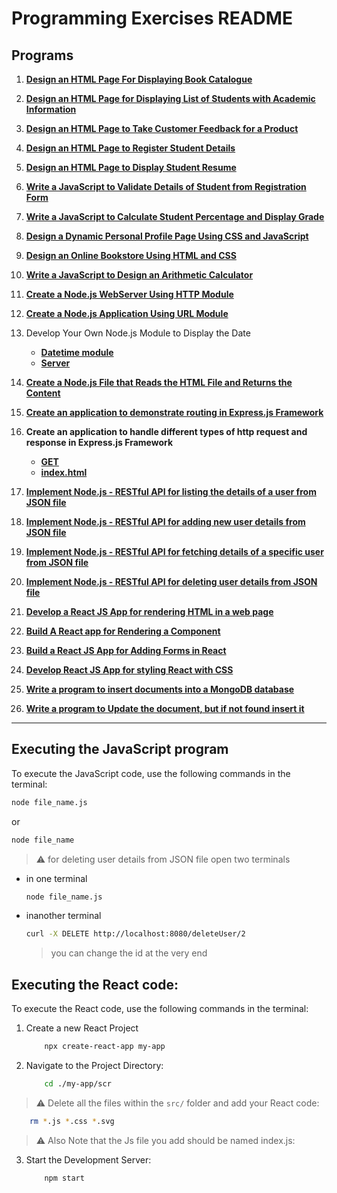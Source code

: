 # Programming Exercises README


## Programs

1. **[Design an HTML Page For Displaying Book Catalogue](./1.html)**

2. **[Design an HTML Page for Displaying List of Students with Academic Information](./2.html)**

3. **[Design an HTML Page to Take Customer Feedback for a Product](./3.html)**

4. **[Design an HTML Page to Register Student Details](./4.html)**

5. **[Design an HTML Page to Display Student Resume](./5.html)**

6. **[Write a JavaScript to Validate Details of Student from Registration Form](./6.html)**

7. **[Write a JavaScript to Calculate Student Percentage and Display Grade](./7.html)**

8. **[Design a Dynamic Personal Profile Page Using CSS and JavaScript](./8.html)**

9. **[Design an Online Bookstore Using HTML and CSS](./9.html)**

10. **[Write a JavaScript to Design an Arithmetic Calculator](./10.html)**

11. **[Create a Node.js WebServer Using HTTP Module](./11.js)**

12. **[Create a Node.js Application Using URL Module](./12.js)**

13. Develop Your Own Node.js Module to Display the Date
    - **[Datetime module](./13_b.js)**
    - **[Server](./13_a.js)**

14. **[Create a Node.js File that Reads the HTML File and Returns the Content](./14.js)**

15. **[Create an application to demonstrate routing in Express.js Framework](./15_Server.js)**

16. **Create an application to handle different types of http request and response in Express.js Framework**
    - **[GET](./16_GET.js)**
    - **[index.html](./index.html)**

17. **[Implement Node.js - RESTful API for listing the details of a user from JSON file](./17ListUsers.js)**

18. **[Implement Node.js - RESTful API for adding new user details from JSON file](./18AddUser.js)**

19. **[Implement Node.js - RESTful API for fetching details of a specific user from JSON file](./19ShowUser.js)**

20. **[Implement Node.js - RESTful API for deleting user details from JSON file](./20DeleteUser.js)**
21. **[Develop a React JS App for rendering HTML in a web page](./react-app/src/21.js)**
22. **[Build A React app for Rendering a Component](./react-app/src/22.js)**
23. **[Build a React JS App for Adding Forms in React](./react-app/src/23.js)**
24. **[Develop React JS App for styling React with CSS](./react-app/src/24.js)**
25. **[Write a program to insert documents into a MongoDB database](./25.js)**
26. **[Write a program to Update the document, but if not found insert it](./26.js)**

---
## Executing the JavaScript program

To execute the JavaScript code, use the following commands in the terminal:

```bash
node file_name.js
```
or
```bash
node file_name
```
> ⚠️ for deleting user details from JSON file open two terminals

- in one terminal 
  ```bash
  node file_name.js
  ```
- inanother terminal
  ```bash
  curl -X DELETE http://localhost:8080/deleteUser/2
  ```
  > you can change the id at the very end
## Executing the React code:
To execute the React code, use the following commands in the terminal:
1. Create a new React Project
    ```bash
        npx create-react-app my-app
    ```
2. Navigate to the Project Directory:
    ```bash
        cd ./my-app/scr
    ```
> ⚠️ Delete all the files within the `src/` folder and add your React code:

```bash
    rm *.js *.css *.svg
```

> ⚠️ Also Note that the Js file you add should be named index.js:
3. Start the Development Server:
   ```bash
       npm start
   ```




